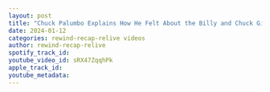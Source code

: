 ```yaml
---
layout: post
title: "Chuck Palumbo Explains How He Felt About the Billy and Chuck Gimmick"
date: 2024-01-12
categories: rewind-recap-relive videos
author: rewind-recap-relive
spotify_track_id: 
youtube_video_id: sRX47ZqqhPk
apple_track_id: 
youtube_metadata: 
---
```


